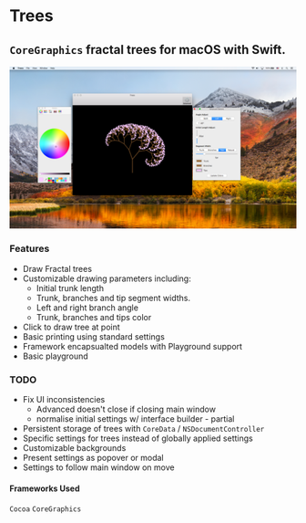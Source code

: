 #  Trees

## `CoreGraphics` fractal trees for macOS with Swift.

![Alt text](/screenshots/shot.png?raw=true "Screenshot")

### Features

*  Draw Fractal trees
* Customizable drawing parameters including:
    *  Initial trunk length
    * Trunk, branches and tip segment widths.
    *  Left and right branch angle
    * Trunk, branches and tips color
* Click to draw tree at point
* Basic printing using standard settings
* Framework encapsualted models with Playground support
* Basic playground

### TODO

* Fix UI inconsistencies
    * Advanced doesn't close if closing main window
    * normalise initial settings w/ interface builder - partial
* Persistent storage of trees with `CoreData` / `NSDocumentController`
* Specific settings for trees instead of globally applied settings
* Customizable backgrounds
* Present settings as popover or modal
* Settings to follow main window on move

#### Frameworks Used

`Cocoa` `CoreGraphics`
